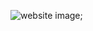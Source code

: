 ![website image]("https://github.com/AbinashDwibedi/fourier-series/blob/main/assets/epicycle.png");

